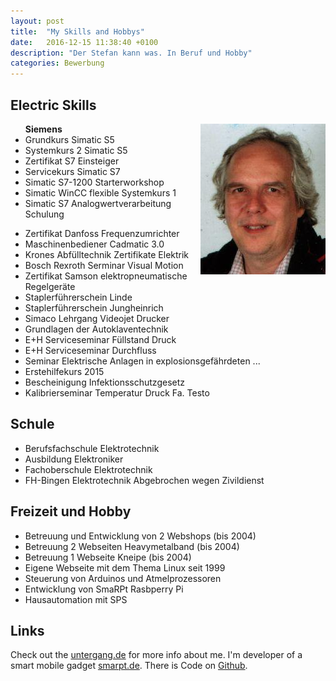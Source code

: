 ```yaml
---
layout: post
title:  "My Skills and Hobbys"
date:   2016-12-15 11:38:40 +0100
description: "Der Stefan kann was. In Beruf und Hobby"
categories: Bewerbung
---
```





  <h2>Electric Skills</h2> 
  <img style="float: right;" src="/photo/ich1.jpg">
  
  <ul><strong>Siemens</strong>
  <li>Grundkurs Simatic S5</li>
  <li>Systemkurs 2 Simatic S5</li>
  <li>Zertifikat S7 Einsteiger </li>
  <li>Servicekurs Simatic S7 </li>
  <li>Simatic S7-1200 Starterworkshop</li>
  <li>Simatic WinCC flexible Systemkurs 1</li>
  <li>Simatic S7 Analogwertverarbeitung Schulung</li>
  </ul>
  <ul>
  <li>Zertifikat Danfoss Frequenzumrichter </li>
  <li>Maschinenbediener Cadmatic 3.0 </li>
  <li>Krones Abfülltechnik Zertifikate Elektrik</li>
  <li>Bosch Rexroth Serminar Visual Motion</li>
  <li>Zertifikat Samson elektropneumatische Regelgeräte</li>
  <li>Staplerführerschein Linde</li>
  <li>Staplerführerschein Jungheinrich</li>
  <li>Simaco Lehrgang Videojet Drucker</li>
  <li>Grundlagen der Autoklaventechnik</li>
  <li>E+H Serviceseminar Füllstand Druck</li>
  <li>E+H Serviceseminar Durchfluss</li>
  <li>Seminar Elektrische Anlagen in explosionsgefährdeten ...</li>
  <li>Erstehilfekurs 2015</li>
  <li>Bescheinigung Infektionsschutzgesetz</li>
  <li>Kalibrierseminar Temperatur Druck Fa. Testo</li>
  
  </ul>
  <h2>Schule</h2>
  <ul>
  <li>Berufsfachschule Elektrotechnik</li>
  <li>Ausbildung Elektroniker</li>
  <li>Fachoberschule Elektrotechnik</li>
  <li>FH-Bingen Elektrotechnik  Abgebrochen wegen Zivildienst</li>
  </ul>
  <h2> Freizeit und Hobby</h2>
  <ul>
  <li>Betreuung und Entwicklung von 2 Webshops (bis 2004)</li>
  <li>Betreuung 2 Webseiten Heavymetalband (bis 2004)</li>
  <li>Betreuung 1 Webseite Kneipe (bis 2004)</li>
  <li>Eigene Webseite mit dem Thema Linux seit 1999</li>
  <li>Steuerung von Arduinos und Atmelprozessoren</li>
  <li>Entwicklung von SmaRPt Rasbperry Pi</li>
  <li>Hausautomation mit SPS</li>
  </ul>
  <h2>Links</h2>

Check out the [untergang.de][untergang] for more info about me. I'm developer of a smart mobile gadget  [smarpt.de][smarpt]. There is Code on [Github][github].


[github]:https://github.com/dewomser
[untergang]:http://www.untergang.de
[smarpt]:http://www.smarpt.de
